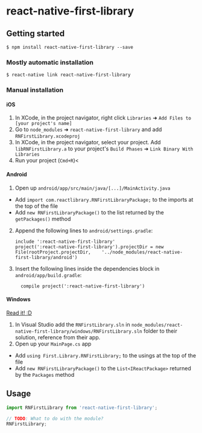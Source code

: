 
# react-native-first-library

## Getting started

`$ npm install react-native-first-library --save`

### Mostly automatic installation

`$ react-native link react-native-first-library`

### Manual installation


#### iOS

1. In XCode, in the project navigator, right click `Libraries` ➜ `Add Files to [your project's name]`
2. Go to `node_modules` ➜ `react-native-first-library` and add `RNFirstLibrary.xcodeproj`
3. In XCode, in the project navigator, select your project. Add `libRNFirstLibrary.a` to your project's `Build Phases` ➜ `Link Binary With Libraries`
4. Run your project (`Cmd+R`)<

#### Android

1. Open up `android/app/src/main/java/[...]/MainActivity.java`
  - Add `import com.reactlibrary.RNFirstLibraryPackage;` to the imports at the top of the file
  - Add `new RNFirstLibraryPackage()` to the list returned by the `getPackages()` method
2. Append the following lines to `android/settings.gradle`:
  	```
  	include ':react-native-first-library'
  	project(':react-native-first-library').projectDir = new File(rootProject.projectDir, 	'../node_modules/react-native-first-library/android')
  	```
3. Insert the following lines inside the dependencies block in `android/app/build.gradle`:
  	```
      compile project(':react-native-first-library')
  	```

#### Windows
[Read it! :D](https://github.com/ReactWindows/react-native)

1. In Visual Studio add the `RNFirstLibrary.sln` in `node_modules/react-native-first-library/windows/RNFirstLibrary.sln` folder to their solution, reference from their app.
2. Open up your `MainPage.cs` app
  - Add `using First.Library.RNFirstLibrary;` to the usings at the top of the file
  - Add `new RNFirstLibraryPackage()` to the `List<IReactPackage>` returned by the `Packages` method


## Usage
```javascript
import RNFirstLibrary from 'react-native-first-library';

// TODO: What to do with the module?
RNFirstLibrary;
```
  